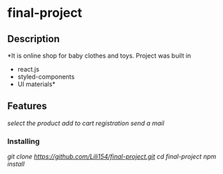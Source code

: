 # final-project

## Description
                       
*It is online shop for baby clothes and toys. Project was built in
 <ul>
	<li>react.js</li>
	<li>styled-components</li>
	<li> UI materials*</li>
 </ul>

## Features

*select the product*
*add to cart*
*registration*
*send a mail*


### Installing
*git clone https://github.com/Lili154/final-project.git*
*cd final-project*
*npm install*

